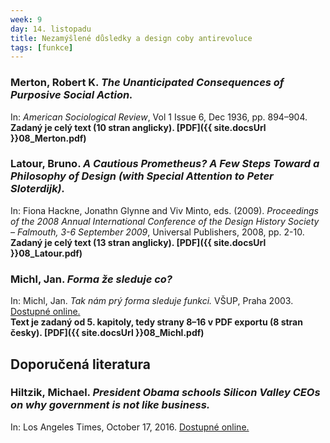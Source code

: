 ```yaml
---
week: 9
day: 14. listopadu
title: Nezamýšlené důsledky a design coby antirevoluce 
tags: [funkce]
---
```

### Merton, Robert K. _The Unanticipated Consequences of Purposive Social Action._ 

In: _American Sociological Review_, Vol 1 Issue 6, Dec 1936, pp. 894–904\.  
**Zadaný je celý text (10 stran anglicky). [PDF]({{ site.docsUrl }}08_Merton.pdf)**

### Latour, Bruno. _A Cautious Prometheus? A Few Steps Toward a Philosophy of Design (with Special Attention to Peter Sloterdijk)._ 

In: Fiona Hackne, Jonathn Glynne and Viv Minto, eds. (2009). _Proceedings of the 2008 Annual International Conference of the Design History Society – Falmouth, 3-6 September 2009_, Universal Publishers, 2008, pp. 2-10.  
**Zadaný je celý text (13 stran anglicky). [PDF]({{ site.docsUrl }}08_Latour.pdf)**

### Michl, Jan. _Forma že sleduje co?_ 

In: Michl, Jan. _Tak nám prý forma sleduje funkci._ VŠUP, Praha 2003\. [Dostupné online.](http://janmichl.com/cz.fff.html)  
**Text je zadaný od 5\. kapitoly, tedy strany 8–16 v PDF exportu (8 stran česky). [PDF]({{ site.docsUrl }}08_Michl.pdf)**

## Doporučená literatura

### Hiltzik, Michael. _President Obama schools Silicon Valley CEOs on why government is not like business._

In: Los Angeles Times, October 17, 2016. [Dostupné online.](http://www.latimes.com/business/hiltzik/la-fi-hiltzik-obama-silicon-valley-20161017-snap-story.html)
